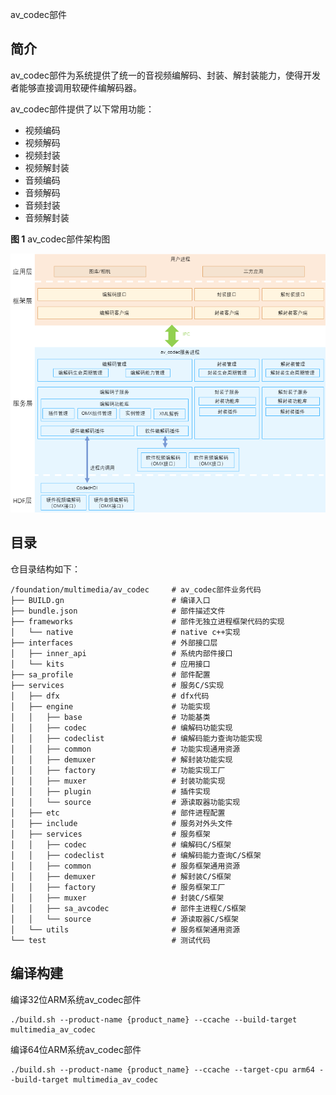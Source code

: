  av_codec部件

## 简介

av_codec部件为系统提供了统一的音视频编解码、封装、解封装能力，使得开发者能够直接调用软硬件编解码器。

av_codec部件提供了以下常用功能：
- 视频编码
- 视频解码
- 视频封装
- 视频解封装
- 音频编码
- 音频解码
- 音频封装
- 音频解封装

**图 1** av_codec部件架构图

![av_codec部件架构图](figures/framework-image-zh_CN.png)


## 目录

仓目录结构如下：

```
/foundation/multimedia/av_codec     # av_codec部件业务代码
├── BUILD.gn                        # 编译入口
├── bundle.json                     # 部件描述文件
├── frameworks                      # 部件无独立进程框架代码的实现
│   └── native                      # native c++实现
├── interfaces                      # 外部接口层
│   ├── inner_api                   # 系统内部件接口
│   └── kits                        # 应用接口
├── sa_profile                      # 部件配置
├── services                        # 服务C/S实现
│   ├── dfx                         # dfx代码
│   ├── engine                      # 功能实现
│   │   ├── base                    # 功能基类
│   │   ├── codec                   # 编解码功能实现
│   │   ├── codeclist               # 编解码能力查询功能实现
│   │   ├── common                  # 功能实现通用资源
│   │   ├── demuxer                 # 解封装功能实现
│   │   ├── factory                 # 功能实现工厂
│   │   ├── muxer                   # 封装功能实现
│   │   ├── plugin                  # 插件实现
│   │   └── source                  # 源读取器功能实现
│   ├── etc                         # 部件进程配置
│   ├── include                     # 服务对外头文件
│   ├── services                    # 服务框架
│   │   ├── codec                   # 编解码C/S框架
│   │   ├── codeclist               # 编解码能力查询C/S框架
│   │   ├── common                  # 服务框架通用资源
│   │   ├── demuxer                 # 解封装C/S框架
│   │   ├── factory                 # 服务框架工厂
│   │   ├── muxer                   # 封装C/S框架
│   │   ├── sa_avcodec              # 部件主进程C/S框架
│   │   └── source                  # 源读取器C/S框架
│   └── utils                       # 服务框架通用资源
└── test                            # 测试代码
```


## 编译构建

编译32位ARM系统av_codec部件
```
./build.sh --product-name {product_name} --ccache --build-target multimedia_av_codec
```

编译64位ARM系统av_codec部件
```
./build.sh --product-name {product_name} --ccache --target-cpu arm64 --build-target multimedia_av_codec
```